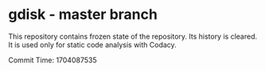 # gdisk - master branch

This repository contains frozen state of the repository.
Its history is cleared. It is used only for static code
analysis with Codacy.

Commit Time: 1704087535
